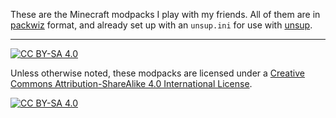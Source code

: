 These are the Minecraft modpacks I play with my friends. All of them are in [packwiz](https://packwiz.infra.link/) format,
and already set up with an `unsup.ini` for use with [unsup](https://git.sleeping.town/unascribed/unsup/).

---

[![CC BY-SA 4.0][cc-by-sa-shield]][cc-by-sa]

Unless otherwise noted, these modpacks are licensed under a
[Creative Commons Attribution-ShareAlike 4.0 International License][cc-by-sa].

[![CC BY-SA 4.0][cc-by-sa-image]][cc-by-sa]

[cc-by-sa]: http://creativecommons.org/licenses/by-sa/4.0/
[cc-by-sa-image]: https://licensebuttons.net/l/by-sa/4.0/88x31.png
[cc-by-sa-shield]: https://img.shields.io/badge/License-CC%20BY--SA%204.0-lightgrey.svg
